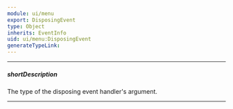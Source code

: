 ```yaml
---
module: ui/menu
export: DisposingEvent
type: Object
inherits: EventInfo
uid: ui/menu:DisposingEvent
generateTypeLink: 
---
```

---
##### shortDescription
The type of the disposing event handler's argument.

---
<!-- Description goes here -->